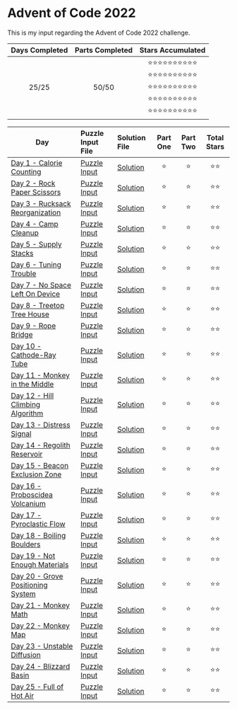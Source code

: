 # Advent of Code 2022
This is my input regarding the Advent of Code 2022 challenge.

| Days Completed | Parts Completed | Stars Accumulated |
| :------------: | :-------------: | :---------------: |
| 25/25          | 50/50           | :star::star::star::star::star::star::star::star::star::star:<br>:star::star::star::star::star::star::star::star::star::star:<br>:star::star::star::star::star::star::star::star::star::star:<br>:star::star::star::star::star::star::star::star::star::star:<br>:star::star::star::star::star::star::star::star::star::star: |

| Day                                        | Puzzle Input File         | Solution File           | Part One | Part Two | Total Stars   |
| ----------------------------------------   | :------------------------ | :---------------------- | :------: | :------: | :-----------: |
| [Day 1 - Calorie Counting][DAY_1]          | [Puzzle Input][PUZZLE_1]  | [Solution][SOLUTION_1]  | :star:   | :star:   | :star::star:  |
| [Day 2 - Rock Paper Scissors][DAY_2]       | [Puzzle Input][PUZZLE_2]  | [Solution][SOLUTION_2]  | :star:   | :star:   | :star::star:  |
| [Day 3 - Rucksack Reorganization][DAY_3]   | [Puzzle Input][PUZZLE_3]  | [Solution][SOLUTION_3]  | :star:   | :star:   | :star::star:  |
| [Day 4 - Camp Cleanup][DAY_4]              | [Puzzle Input][PUZZLE_4]  | [Solution][SOLUTION_4]  | :star:   | :star:   | :star::star:  |
| [Day 5 - Supply Stacks][DAY_5]             | [Puzzle Input][PUZZLE_5]  | [Solution][SOLUTION_5]  | :star:   | :star:   | :star::star:  |
| [Day 6 - Tuning Trouble][DAY_6]            | [Puzzle Input][PUZZLE_6]  | [Solution][SOLUTION_6]  | :star:   | :star:   | :star::star:  |
| [Day 7 - No Space Left On Device][DAY_7]   | [Puzzle Input][PUZZLE_7]  | [Solution][SOLUTION_7]  | :star:   | :star:   | :star::star:  |
| [Day 8 - Treetop Tree House][DAY_8]        | [Puzzle Input][PUZZLE_8]  | [Solution][SOLUTION_8]  | :star:   | :star:   | :star::star:  |
| [Day 9 - Rope Bridge][DAY_9]               | [Puzzle Input][PUZZLE_9]  | [Solution][SOLUTION_9]  | :star:   | :star:   | :star::star:  |
| [Day 10 - Cathode-Ray Tube][DAY_10]        | [Puzzle Input][PUZZLE_10] | [Solution][SOLUTION_10] | :star:   | :star:   | :star::star:  |
| [Day 11 - Monkey in the Middle][DAY_11]    | [Puzzle Input][PUZZLE_11] | [Solution][SOLUTION_11] | :star:   | :star:   | :star::star:  |
| [Day 12 - Hill Climbing Algorithm][DAY_12] | [Puzzle Input][PUZZLE_12] | [Solution][SOLUTION_12] | :star:   | :star:   | :star::star:  |
| [Day 13 - Distress Signal][DAY_13]         | [Puzzle Input][PUZZLE_13] | [Solution][SOLUTION_13] | :star:   | :star:   | :star::star:  |
| [Day 14 - Regolith Reservoir][DAY_14]      | [Puzzle Input][PUZZLE_14] | [Solution][SOLUTION_14] | :star:   | :star:   | :star::star:  |
| [Day 15 - Beacon Exclusion Zone][DAY_15]   | [Puzzle Input][PUZZLE_15] | [Solution][SOLUTION_15] | :star:   | :star:   | :star::star:  |
| [Day 16 - Proboscidea Volcanium][DAY_16]   | [Puzzle Input][PUZZLE_16] | [Solution][SOLUTION_16] | :star:   | :star:   | :star::star:  |
| [Day 17 - Pyroclastic Flow][DAY_17]        | [Puzzle Input][PUZZLE_17] | [Solution][SOLUTION_17] | :star:   | :star:   | :star::star:  |
| [Day 18 - Boiling Boulders][DAY_18]        | [Puzzle Input][PUZZLE_18] | [Solution][SOLUTION_18] | :star:   | :star:   | :star::star:  |
| [Day 19 - Not Enough Materials][DAY_19]    | [Puzzle Input][PUZZLE_19] | [Solution][SOLUTION_19] | :star:   | :star:   | :star::star:  |
| [Day 20 - Grove Positioning System][DAY_20]| [Puzzle Input][PUZZLE_20] | [Solution][SOLUTION_20] | :star:   | :star:   | :star::star:  |
| [Day 21 - Monkey Math][DAY_21]             | [Puzzle Input][PUZZLE_21] | [Solution][SOLUTION_21] | :star:   | :star:   | :star::star:  |
| [Day 22 - Monkey Map][DAY_22]              | [Puzzle Input][PUZZLE_22] | [Solution][SOLUTION_22] | :star:   | :star:   | :star::star:  |
| [Day 23 - Unstable Diffusion][DAY_23]      | [Puzzle Input][PUZZLE_23] | [Solution][SOLUTION_23] | :star:   | :star:   | :star::star:  |
| [Day 24 - Blizzard Basin][DAY_24]          | [Puzzle Input][PUZZLE_24] | [Solution][SOLUTION_24] | :star:   | :star:   | :star::star:  |
| [Day 25 - Full of Hot Air][DAY_25]         | [Puzzle Input][PUZZLE_25] | [Solution][SOLUTION_25] | :star:   | :star:   | :star::star:  |

<!-- Link to the days in Advent of Code -->
[DAY_1]:  https://adventofcode.com/2022/day/1
[DAY_2]:  https://adventofcode.com/2022/day/2
[DAY_3]:  https://adventofcode.com/2022/day/3
[DAY_4]:  https://adventofcode.com/2022/day/4
[DAY_5]:  https://adventofcode.com/2022/day/5
[DAY_6]:  https://adventofcode.com/2022/day/6
[DAY_7]:  https://adventofcode.com/2022/day/7
[DAY_8]:  https://adventofcode.com/2022/day/8
[DAY_9]:  https://adventofcode.com/2022/day/9
[DAY_10]: https://adventofcode.com/2022/day/10
[DAY_11]: https://adventofcode.com/2022/day/11
[DAY_12]: https://adventofcode.com/2022/day/12
[DAY_13]: https://adventofcode.com/2022/day/13
[DAY_14]: https://adventofcode.com/2022/day/14
[DAY_15]: https://adventofcode.com/2022/day/15
[DAY_16]: https://adventofcode.com/2022/day/16
[DAY_17]: https://adventofcode.com/2022/day/17
[DAY_18]: https://adventofcode.com/2022/day/18
[DAY_19]: https://adventofcode.com/2022/day/19
[DAY_20]: https://adventofcode.com/2022/day/20
[DAY_21]: https://adventofcode.com/2022/day/21
[DAY_22]: https://adventofcode.com/2022/day/22
[DAY_23]: https://adventofcode.com/2022/day/23
[DAY_24]: https://adventofcode.com/2022/day/24
[DAY_25]: https://adventofcode.com/2022/day/25

<!-- Link to the local Solution File -->
[SOLUTION_1]:  Day%201/Day%201%20-%20Calorie%20Counting.py
[SOLUTION_2]:  Day%202/Day%202%20-%20Rock%20Paper%20Scissors.py
[SOLUTION_3]:  Day%203/Day%203%20-%20Rucksack%20Reorganization.py
[SOLUTION_4]:  Day%204/Day%204%20-%20Camp%20Cleanup.py
[SOLUTION_5]:  Day%205/Day%205%20-%20Supply%20Stacks.py
[SOLUTION_6]:  Day%206/Day%206%20-%20Tuning%20Trouble.py
[SOLUTION_7]:  Day%207/Day%207%20-%20No%20Space%20Left%20On%20Device.py
[SOLUTION_8]:  Day%208/Day%208%20-%20Treetop%20Tree%20House.py
[SOLUTION_9]:  Day%209/Day%209%20-%20Rope%20Bridge.py
[SOLUTION_10]: Day%2010/Day%2010%20-%20Cathode-Ray%20Tube.py
[SOLUTION_11]: Day%2011/Day%2011%20-%20Monkey%20in%20the%20Middle.py
[SOLUTION_12]: Day%2012/Day%2012%20-%20Hill%20Climbing%20Algorithm.py
[SOLUTION_13]: Day%2013/Day%2013%20-%20Distress%20Signal.py
[SOLUTION_14]: Day%2014/Day%2014%20-%20Regolith%20Reservoir.py
[SOLUTION_15]: Day%2015/Day%2015%20-%20Beacon%20Exclusion%20Zone.py
[SOLUTION_16]: Day%2016/Day%2016%20-%20Proboscidea%20Volcanium.py
[SOLUTION_17]: Day%2017/Day%2017%20-%20Pyroclastic%20Flow.py
[SOLUTION_18]: Day%2018/Day%2018%20-%20Boiling%20Boulders.py
[SOLUTION_19]: Day%2019/Day%2019%20-%20Not%20Enough%20Materials.py
[SOLUTION_20]: Day%2020/Day%2020%20-%20Grove%20Positioning%20System.py
[SOLUTION_21]: Day%2021/Day%2021%20-%20Monkey%20Math.py
[SOLUTION_22]: Day%2022/Day%2022%20-%20Monkey%20Map.py
[SOLUTION_23]: Day%2023/Day%2023%20-%20Unstable%20Diffusion.py
[SOLUTION_24]: Day%2024/Day%2024%20-%20Blizzard%20Basin.py
[SOLUTION_25]: Day%2025/Day%2025%20-%20Full%20of%20Hot%20Air.py

<!-- Link to the local Puzzle Input File -->
[PUZZLE_1]:  Day%201/Calorie_Counting.py
[PUZZLE_2]:  Day%202/Rock_Paper_Scissors.py
[PUZZLE_3]:  Day%203/Rucksack_Reorganization.py
[PUZZLE_4]:  Day%204/Camp_Cleanup.py
[PUZZLE_5]:  Day%205/Supply_Stacks.py
[PUZZLE_6]:  Day%206/Tuning_Trouble.py
[PUZZLE_7]:  Day%207/No_Space_Left_On_Device.py
[PUZZLE_8]:  Day%208/Treetop_Tree_House.py
[PUZZLE_9]:  Day%209/Rope_Bridge.py
[PUZZLE_10]: Day%2010/Cathode_Ray_Tube.py
[PUZZLE_11]: Day%2011/Monkey_in_the_Middle.py
[PUZZLE_12]: Day%2012/Hill_Climbing_Algorithm.py
[PUZZLE_13]: Day%2013/Distress_Signal.py
[PUZZLE_14]: Day%2014/Regolith_Reservoir.py
[PUZZLE_15]: Day%2015/Beacon_Exclusion_Zone.py
[PUZZLE_16]: Day%2016/Proboscidea_Volcanium.py
[PUZZLE_17]: Day%2017/Pyroclastic_Flow.py
[PUZZLE_18]: Day%2018/Boiling_Boulders.py
[PUZZLE_19]: Day%2019/Not_Enough_Materials.py
[PUZZLE_20]: Day%2020/Grove_Positioning_System.py
[PUZZLE_21]: Day%2021/Monkey_Math.py
[PUZZLE_22]: Day%2022/Monkey_Map.py
[PUZZLE_23]: Day%2023/Unstable_Diffusion.py
[PUZZLE_24]: Day%2024/Blizzard_Basin.py
[PUZZLE_25]: Day%2025/Full_of_Hot_Air.py
